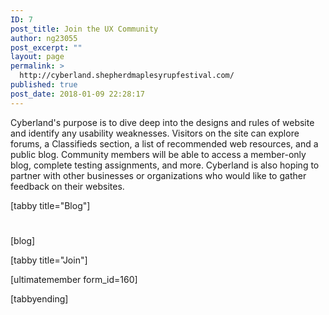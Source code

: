 ```yaml
---
ID: 7
post_title: Join the UX Community
author: ng23055
post_excerpt: ""
layout: page
permalink: >
  http://cyberland.shepherdmaplesyrupfestival.com/
published: true
post_date: 2018-01-09 22:28:17
---
```

Cyberland's purpose is to dive deep into the designs and rules of website and identify any usability weaknesses. Visitors on the site can explore forums, a Classifieds section, a list of recommended web resources, and a public blog. Community members will be able to access a member-only blog, complete testing assignments, and more. Cyberland is also hoping to partner with other businesses or organizations who would like to gather feedback on their websites.

[tabby title="Blog"]
<h1></h1>
[blog]

[tabby title="Join"]

[ultimatemember form_id=160]

[tabbyending]